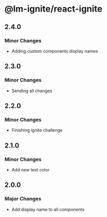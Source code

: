 # @lm-ignite/react-ignite

## 2.4.0

### Minor Changes

- Adding custom components display names

## 2.3.0

### Minor Changes

- Sending all changes

## 2.2.0

### Minor Changes

- Finishing ignite challenge

## 2.1.0

### Minor Changes

- Add new test color

## 2.0.0

### Major Changes

- Add display name to all components
